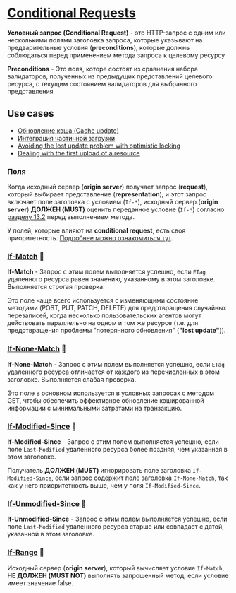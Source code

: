 # [Conditional Requests](https://www.rfc-editor.org/rfc/rfc9110.html#section-13)

**Условный запрос (Conditional Request)** - это HTTP-запрос с одним или несколькими полями заголовка запроса, которые указывают на предварительные условия (**preconditions**), которые должны соблюдаться перед применением метода запроса к целевому ресурсу

**Preconditions** - Это поля, которе состоят из сравнения набора валидаторов, полученных из предыдущих представлений целевого ресурса, с текущим состоянием валидаторов для выбранного представления

## Use cases

- [Обновление кэша (Cache update)](https://developer.mozilla.org/en-US/docs/Web/HTTP/Conditional_requests#cache_update)
- [Интеграция частичной загрузки](https://developer.mozilla.org/en-US/docs/Web/HTTP/Conditional_requests#integrity_of_a_partial_download)
- [Avoiding the lost update problem with optimistic locking](https://developer.mozilla.org/en-US/docs/Web/HTTP/Conditional_requests#avoiding_the_lost_update_problem_with_optimistic_locking)
- [Dealing with the first upload of a resource](https://developer.mozilla.org/en-US/docs/Web/HTTP/Conditional_requests#dealing_with_the_first_upload_of_a_resource)

### Поля

Когда исходный сервер (**origin server**) получает запрос (**request**), который выбирает представление (**representation**), и этот запрос включает поле заголовка с условием (`If-*`), исходный сервер (**origin server**) **ДОЛЖЕН (MUST)** оценить переданное условие (`If-*`) согласно [разделу 13.2](https://www.rfc-editor.org/rfc/rfc9110.html#section-13.2) перед выполнением метода.

У полей, которые влияют на **conditional request**, есть своя приоритетность. [Подробнее можно ознакомиться тут](https://www.rfc-editor.org/rfc/rfc9110#section-13.2.2).

### [If-Match](https://www.rfc-editor.org/rfc/rfc9110.html#section-13.1.1) 🎩

**If-Match** - Запрос с этим полем выполняется успешно, если `ETag` удаленного ресурса равен значению, указанному в этом заголовке. Выполняется строгая проверка.

Это поле чаще всего используется с изменяющими состояние методами (POST, PUT, PATCH, DELETE) для предотвращения случайных перезаписей, когда несколько пользовательских агентов могут действовать параллельно на одном и том же ресурсе (т.е. для предотвращения проблемы "потерянного обновления" (**"lost update"**)).

### [If-None-Match](https://www.rfc-editor.org/rfc/rfc9110.html#section-13.1.3) 🎩

**If-None-Match** - Запрос с этим полем выполняется успешно, если `ETag` удаленного ресурса отличается от каждого из перечисленных в этом заголовке. Выполняется слабая проверка.

Это поле в основном используется в условных запросах с методом GET, чтобы обеспечить эффективное обновление кэшированной информации с минимальными затратами на транзакцию.

### [If-Modified-Since](https://www.rfc-editor.org/rfc/rfc9110.html#section-13.1.3) 🎩

**If-Modified-Since** - Запрос с этим полем выполняется успешно, если поле `Last-Modified` удаленного ресурса более поздняя, чем указанная в этом заголовке.

Получатель **ДОЛЖЕН (MUST)** игнорировать поле заголовка `If-Modified-Since`, если запрос содержит поле заголовка `If-None-Match`, так как у него приоритетность выше, чем у поля `If-Modified-Since`.

### [If-Unmodified-Since](https://www.rfc-editor.org/rfc/rfc9110.html#section-13.1.4) 🎩

**If-Unmodified-Since** - Запрос с этим полем выполняется успешно, если поле `Last-Modified` удаленного ресурса старше или совпадает с датой, указанной в этом заголовке.

### [If-Range](https://www.rfc-editor.org/rfc/rfc9110.html#section-13.1.5) 🎩

Исходный сервер (**origin server**), который вычисляет условие `If-Match`, **НЕ ДОЛЖЕН (MUST NOT)** выполнять запрошенный метод, если условие имеет значение false.
